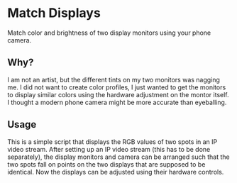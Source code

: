 # Match Displays

Match color and brightness of two display monitors using your phone camera. 

## Why?
I am not an artist, but the different tints on my two monitors was nagging me. I did not want to create color profiles, I just wanted to get the monitors to display similar colors using the hardware adjustment on the montor itself. I thought a modern phone camera might be more accurate than eyeballing.  

## Usage
This is a simple script that displays the RGB values of two spots in an IP video stream. After setting up an IP video stream (this has to be done separately), the display monitors and camera can be arranged such that the two spots fall on points on the two displays that are supposed to be identical. Now the displays can be adjusted using their hardware controls.
